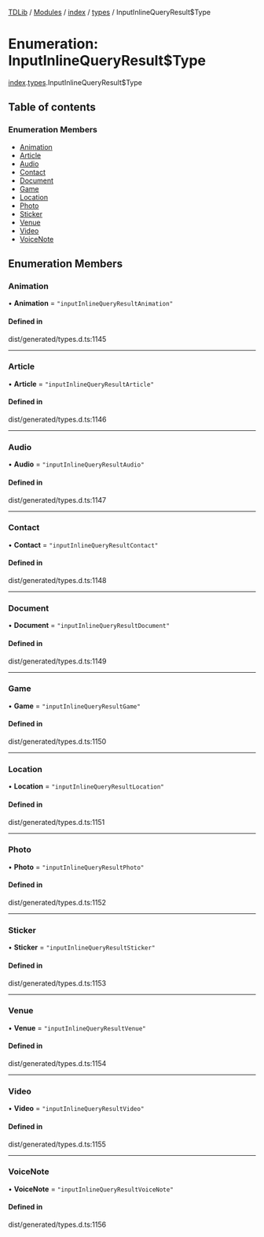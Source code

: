 [TDLib](../README.md) / [Modules](../modules.md) / [index](../modules/index.md) / [types](../modules/index.types.md) / InputInlineQueryResult$Type

# Enumeration: InputInlineQueryResult$Type

[index](../modules/index.md).[types](../modules/index.types.md).InputInlineQueryResult$Type

## Table of contents

### Enumeration Members

- [Animation](index.types.InputInlineQueryResult_Type.md#animation)
- [Article](index.types.InputInlineQueryResult_Type.md#article)
- [Audio](index.types.InputInlineQueryResult_Type.md#audio)
- [Contact](index.types.InputInlineQueryResult_Type.md#contact)
- [Document](index.types.InputInlineQueryResult_Type.md#document)
- [Game](index.types.InputInlineQueryResult_Type.md#game)
- [Location](index.types.InputInlineQueryResult_Type.md#location)
- [Photo](index.types.InputInlineQueryResult_Type.md#photo)
- [Sticker](index.types.InputInlineQueryResult_Type.md#sticker)
- [Venue](index.types.InputInlineQueryResult_Type.md#venue)
- [Video](index.types.InputInlineQueryResult_Type.md#video)
- [VoiceNote](index.types.InputInlineQueryResult_Type.md#voicenote)

## Enumeration Members

### Animation

• **Animation** = ``"inputInlineQueryResultAnimation"``

#### Defined in

dist/generated/types.d.ts:1145

___

### Article

• **Article** = ``"inputInlineQueryResultArticle"``

#### Defined in

dist/generated/types.d.ts:1146

___

### Audio

• **Audio** = ``"inputInlineQueryResultAudio"``

#### Defined in

dist/generated/types.d.ts:1147

___

### Contact

• **Contact** = ``"inputInlineQueryResultContact"``

#### Defined in

dist/generated/types.d.ts:1148

___

### Document

• **Document** = ``"inputInlineQueryResultDocument"``

#### Defined in

dist/generated/types.d.ts:1149

___

### Game

• **Game** = ``"inputInlineQueryResultGame"``

#### Defined in

dist/generated/types.d.ts:1150

___

### Location

• **Location** = ``"inputInlineQueryResultLocation"``

#### Defined in

dist/generated/types.d.ts:1151

___

### Photo

• **Photo** = ``"inputInlineQueryResultPhoto"``

#### Defined in

dist/generated/types.d.ts:1152

___

### Sticker

• **Sticker** = ``"inputInlineQueryResultSticker"``

#### Defined in

dist/generated/types.d.ts:1153

___

### Venue

• **Venue** = ``"inputInlineQueryResultVenue"``

#### Defined in

dist/generated/types.d.ts:1154

___

### Video

• **Video** = ``"inputInlineQueryResultVideo"``

#### Defined in

dist/generated/types.d.ts:1155

___

### VoiceNote

• **VoiceNote** = ``"inputInlineQueryResultVoiceNote"``

#### Defined in

dist/generated/types.d.ts:1156
